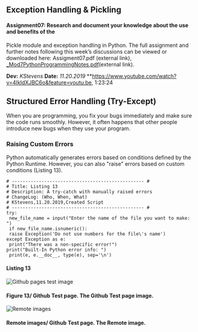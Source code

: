 ## Exception Handling & Pickling
#### Assignment07: Research and document your knowledge about the use and benefits of the 
Pickle module and exception handling in Python. The full assignment and further notes following 
this week’s discussions can be viewed or downloaded here: Assigment07.pdf (external link),
  [_Mod7PythonProgrammingNotes.pdf](https://ksteve3.github.io/ITFnd100-Mod07/Snips/test%20github%20image.PNG "_Mod7PythonProgrammingNotes.pdf")(external link).

**Dev:** *KStevens*
**Date:** *11.20.2019*
**https://www.youtube.com/watch?v=4IkIdXJBC6o&feature=youtu.be, 1:23:24

## Structured Error Handling (Try-Except)
When you are programming, you fix your bugs immediately and make sure the code
runs smoothly. However, it often happens that other people introduce new bugs
when they use your program.

### Raising Custom Errors
Python automatically generates errors based on conditions defined by the
Python Runtime. However, you can also "raise" errors based on custom
conditions (Listing 13).

```
# ------------------------------------------------- #
# Title: Listing 13
# Description: A try-catch with manually raised errors
# ChangeLog: (Who, When, What)
# KStevens,11.20.2019,Created Script
# ------------------------------------------------- #
try:
 new_file_name = input("Enter the name of the file you want to make: ")
 if new_file_name.isnumeric():
 raise Exception('Do not use numbers for the file\'s name')
except Exception as e:
 print("There was a non-specific error!")
print("Built-In Python error info: ")
 print(e, e.__doc__, type(e), sep='\n')
```
#### Listing 13

![Github pages test image](https://ksteve3.github.io/ITFnd100-Mod07/Snips/test%20github%20image.PNG "Github pages test image")
#### Figure 13/ Github Test page. The Github Test page image.

![Remote images](https://i.ytimg.com/vi/l3oPTo4vCXI/maxresdefault.jpg "Remote images")
#### Remote images/ Github Test page. The Remote image.
